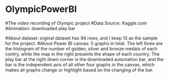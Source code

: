 # OlympicPowerBI
#The video recording of Olympic project
#Data Source: Kaggle.com
#Animation: downloaded play bar

#About dataset: orginal dataset has 94 rows, and I keep 13 as the sample for the project. 
#About Power BI canvas: 5 graphs in total. The left three are the histogram of the number of golden, silver and bronze medals of each contry, while the map in the right presents the shape of each country. The play bar at the right down corner is the downloaded automation bar, and the bar is the independent axis of all other four graphs in the canvas, which makes all graphs change or highlight based on the changing of the bar. 

